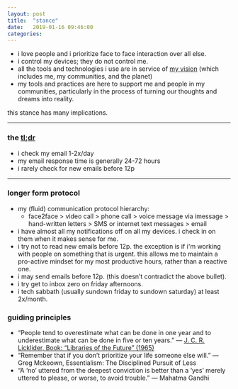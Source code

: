 ```yaml
---
layout: post
title:  "stance"
date:   2019-01-16 09:46:00
categories: 
---
```



* i love people and i prioritize face to face interaction over all else. 
* i control my devices; they do not control me. 
* all the tools and technologies i use are in service of [my vision](http://www.lawrencebarrinerii.com/vision) (which includes me, my communities, and the planet)
* my tools and practices are here to support me and people in my communities, particularly in the process of turning our thoughts and dreams into reality. 

this stance has many implications.

---

### the [tl;dr](https://www.urbandictionary.com/define.php?term=tl%3Bdr)

* i check my email 1-2x/day
* my email response time is generally 24-72 hours
* i rarely check for new emails before 12p

--- 

### longer form protocol

* my (fluid) communication protocol hierarchy: 
    * face2face > video  call > phone call > voice message via imessage > hand-written letters > SMS or internet text messages > email
* i have almost all my notifications off on all my devices. i check in on them when it makes sense for me. 
* i try not to read new emails before 12p. the exception is if i'm working with people on something that is urgent. this allows me to maintain a pro-active mindset for my most productive hours, rather than a reactive one. 
* i may send emails before 12p. (this doesn’t contradict the above bullet).
* i try get to inbox zero on friday afternoons. 
* i tech sabbath (usually sundown friday to sundown saturday) at least 2x/month. 

### guiding principles

* “People tend to overestimate what can be done in one year and to underestimate what can be done in five or ten years.” — [J. C. R. Licklider, Book: “Libraries of the Future” (1965)](https://quoteinvestigator.com/2019/01/03/estimate/)
* “Remember that if you don’t prioritize your life someone else will.” 
― Greg Mckeown, Essentialism: The Disciplined Pursuit of Less
* “A ‘no’ uttered from the deepest conviction is better than a ‘yes’ merely uttered to please, or worse, to avoid trouble.” — Mahatma Gandhi

